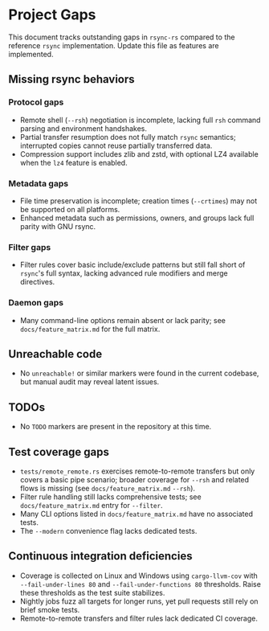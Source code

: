 # Project Gaps

This document tracks outstanding gaps in `rsync-rs` compared to the reference `rsync` implementation. Update this file as features are implemented.

## Missing rsync behaviors

### Protocol gaps
- Remote shell (`--rsh`) negotiation is incomplete, lacking full `rsh` command parsing and environment handshakes.
- Partial transfer resumption does not fully match `rsync` semantics; interrupted copies cannot reuse partially transferred data.
- Compression support includes zlib and zstd, with optional LZ4 available when the `lz4` feature is enabled.

### Metadata gaps
- File time preservation is incomplete; creation times (`--crtimes`) may not be supported on all platforms.
- Enhanced metadata such as permissions, owners, and groups lack full parity with GNU rsync.

### Filter gaps
- Filter rules cover basic include/exclude patterns but still fall short of `rsync`'s full syntax, lacking advanced rule modifiers and merge directives.

### Daemon gaps
- Many command-line options remain absent or lack parity; see `docs/feature_matrix.md` for the full matrix.

## Unreachable code
- No `unreachable!` or similar markers were found in the current codebase, but manual audit may reveal latent issues.

## TODOs
- No `TODO` markers are present in the repository at this time.

## Test coverage gaps
- `tests/remote_remote.rs` exercises remote-to-remote transfers but only covers a basic pipe scenario; broader coverage for `--rsh` and related flows is missing (see `docs/feature_matrix.md` `--rsh`).
- Filter rule handling still lacks comprehensive tests; see `docs/feature_matrix.md` entry for `--filter`.
- Many CLI options listed in `docs/feature_matrix.md` have no associated tests.
- The `--modern` convenience flag lacks dedicated tests.

## Continuous integration deficiencies
- Coverage is collected on Linux and Windows using `cargo-llvm-cov` with `--fail-under-lines 80` and `--fail-under-functions 80` thresholds.
  Raise these thresholds as the test suite stabilizes.
- Nightly jobs fuzz all targets for longer runs, yet pull requests still rely on brief smoke tests.
- Remote-to-remote transfers and filter rules lack dedicated CI coverage.
